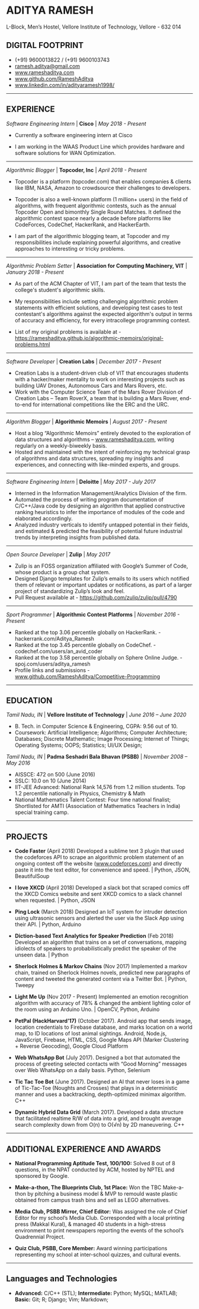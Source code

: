 # ADITYA RAMESH
L-Block, Men’s Hostel,
Vellore Institute of Technology, Vellore - 632 014

## DIGITAL FOOTPRINT
* (+91) 9600013822 / (+91) 9600103743
* ramesh.aditya@gmail.com
* www.rameshaditya.com
* www.github.com/RameshAditya
* www.linkedin.com/in/adityaramesh1998/
-----------------------------------------------------------------------------------------------------------------
## EXPERIENCE

*Software Engineering Intern* | **Cisco** | *May 2018 - Present*
* Currently a software engineering intern at Cisco

* I am working in the WAAS Product Line which provides hardware and software solutions for WAN Optimization.
-----------------------------------------------------------------------------------------------------------------
*Algorithmic Blogger* | **Topcoder, Inc** | *April 2018 - Present*
* Topcoder is a platform (topcoder.com) that enables companies & clients like IBM, NASA, Amazon to crowdsource their challenges to developers. 

* Topcoder is also a well-known platform (1 million+ users) in the field of algorithms, with frequent algorithmic contests, such as the annual Topcoder Open and bimonthly Single Round Matches. It defined the algorithmic contest space nearly a decade before platforms like CodeForces, CodeChef, HackerRank, and HackerEarth. 

* I am part of the algorithmic blogging team, at Topcoder and my responsibilities include explaining powerful algorithms, and creative approaches to interesting or tricky problems.
-----------------------------------------------------------------------------------------------------------------
*Algorithmic Problem Setter* | **Association for Computing Machinery, VIT** | *January 2018 - Present*
* As part of the ACM Chapter of VIT, I am part of the team that tests the college's student's algorithmic skills. 

* My responsibilities include setting challenging algorithmic problem statements with efficient solutions, and developing test cases to test contestant's algorithms against the expected algorithm's output in terms of accuracy and efficiency, for every intracollege programming contest. 

* List of my original problems is available at - https://rameshaditya.github.io/algorithmic-memoirs/original-problems.html
-----------------------------------------------------------------------------------------------------------------
*Software Developer* | **Creation Labs** | *December 2017 - Present*
* Creation Labs is a student-driven club of VIT that encourages students with a hacker/maker mentality to work on interesting projects such as building UAV Drones, Autonomous Cars and Mars Rovers, etc. 
* Work with the Computer Science Team of the Mars Rover Division of Creation Labs – Team RoverX, a team that is  building a Mars Rover, end-to-end for international competitions like the ERC and the URC.
-----------------------------------------------------------------------------------------------------------------
*Algorithm Blogger* | **Algorithmic Memoirs** | *August 2017 - Present*
* Host a blog “Algorithmic Memoirs” entirely devoted to the exploration of data structures and
algorithms – www.rameshaditya.com, writing regularly on a weekly-biweekly basis.
* Hosted and maintained with the intent of reinforcing my technical grasp of algorithms and data structures,
spreading my insights and experiences, and connecting with like-minded experts, and groups.
-----------------------------------------------------------------------------------------------------------------
*Software Engineering Intern* | **Deloitte** | *May 2017 - July 2017*
* Interned in the Information Management/Analytics Division of the firm.
* Automated the process of writing program documentation of C/C++/Java code by designing an algorithm that
applied constructive ranking heuristics to infer the importance of modules of the code and elaborated accordingly.
* Analyzed industry verticals to identify untapped potential in their fields, and estimated & predicted the
feasibility of potential future industrial trends by interpreting insights from published data.
-----------------------------------------------------------------------------------------------------------------
*Open Source Developer* | **Zulip** | *May 2017*
* Zulip is an FOSS organization affiliated with Google’s Summer of Code, whose product is a group chat system.
* Designed Django templates for Zulip’s emails to its users which notified them of relevant or important
updates or notifications, as part of a larger project of standardizing Zulip’s look and feel.
* Pull Request available at - https://github.com/zulip/zulip/pull/4790
-----------------------------------------------------------------------------------------------------------------
*Sport Programmer* | **Algorithmic Contest Platforms** | *November 2016 - Present*
* Ranked at the top 3.06 percentile globally on HackerRank. - hackerrank.com/Aditya_Ramesh
* Ranked at the top 3.45 percentile globally on CodeChef. - codechef.com/users/an_avid_coder
* Ranked at the top 3.58 percentile globally on Sphere Online Judge. - spoj.com/users/aditya_ramesh
* Profile links and submissions - www.github.com/RameshAditya/Competitive-Programming
-----------------------------------------------------------------------------------------------------------------

## EDUCATION
*Tamil Nadu, IN* | **Vellore Institute of Technology** | *June 2016 – June 2020*
* B. Tech. in Computer Science & Engineering, CGPA: 9.56 out of 10.
* Coursework: Artificial Intelligence; Algorithms; Computer Architecture; Databases; Discrete Mathematic; Image Processing; Internet of Things; Operating Systems; OOPS; Statistics; UI/UX Design;

*Tamil Nadu, IN* | **Padma Seshadri Bala Bhavan (PSBB)** | *November 2008 – May 2016*
* AISSCE: 472 on 500 (June 2016) 
* SSLC: 10.0 on 10 (June 2014)
* IIT-JEE Advanced: National Rank 14,576 from 1.2 million students. Top 1.2 percentile nationally in Physics, Chemistry & Math
* National Mathematics Talent Contest: Four time national finalist; Shortlisted for AMTI (Association of Mathematics Teachers in India) 
special training camp.
-----------------------------------------------------------------------------------------------------------------

## PROJECTS
* **Code Faster** (April 2018) Developed a sublime text 3 plugin that used the codeforces API to scrape an algorithmic problem statement of an ongoing contest off the website (www.codeforces.com) and directly paste it into the text editor, for convenience and speed. | Python, JSON, BeautifulSoup

* **I love XKCD** (April 2018) Developed a slack bot that scraped comics off the XKCD Comics website and sent XKCD comics to a slack channel when requested. | Python, JSON 

* **Ping Lock** (March 2018) Designed an IoT system for intruder detection using ultrasonic sensors and alerted the user via the Slack App using their API. | Python, Arduino

* **Diction-based Text Analytics for Speaker Prediction** (Feb 2018) Developed an algorithm that trains on a set of conversations, mapping idiolects of speakers to probabilistically predict the speaker of the unseen data. | Python 

* **Sherlock Holmes & Markov Chains** (Nov 2017) Implemented a markov chain, trained on Sherlock Holmes novels, predicted new paragraphs of content and tweeted the generated content via a Twitter Bot. | Python, Tweepy 

* **Light Me Up** (Nov 2017 - Present) Implemented an emotion recognition algorithm with accuracy of 78% & changed the ambient lighting color of the room using an Arduino Uno. | OpenCV, Python, Arduino 

* **PetPal (HackHarvard’17)** (October 2017). Android app that sends image, location credentials to Firebase 
database, and marks location on a world map, to ID locations of lost animal sightings. Android, Node.js, JavaScript, 
Firebase, HTML, CSS, Google Maps API (Marker Clustering + Reverse Geocoding), Google Cloud Platform

* **Web WhatsApp Bot** (July 2017). Designed a bot that automated the process of greeting selected contacts
with “Good Morning” messages over Web WhatsApp on a daily basis. Python, Selenium

* **Tic Tac Toe Bot** (June 2017). Designed an AI that never loses in a game of Tic-Tac-Toe (Noughts and Crosses) that
plays in a deterministic manner and uses a backtracking, depth-optimized minimax algorithm. C++

* **Dynamic Hybrid Data Grid** (March 2017). Developed a data structure that facilitated realtime R/W of data
into a grid, and brought average search complexity down from O(n) to O(√n) by 2D maneuvering. C++
-----------------------------------------------------------------------------------------------------------------

## ADDITIONAL EXPERIENCE AND AWARDS
* **National Programming Aptitude Test, 100/100:** Solved 8 out of 8 questions, in the NPAT conducted by ACM,
hosted by NPTEL and sponsored by Google.

* **Make-a-thon, The Blueprints Club, 1st Place:** Won the TBC Make-a-thon by pitching a business model & MVP
to remould waste plastic obtained from campus trash bins and sell as LEGO alternatives.

* **Media Club, PSBB Mirror, Chief Editor:** Was assigned the role of Chief Editor for my school’s Media Club.
Corresponded with a local printing press (Makkal Kural), & managed 40 students in a high-stress environment to
print newspapers reporting the events of the school’s Quadrennial Project.

* **Quiz Club, PSBB, Core Member:** Award winning participations representing my school at inter-school quizzes, 
and cultural events.
-----------------------------------------------------------------------------------------------------------------

## Languages and Technologies
* **Advanced:** C/C++ (STL); **Intermediate:** Python; MySQL; MATLAB; **Basic:** Git; R; Django; Vim; Markdown;

